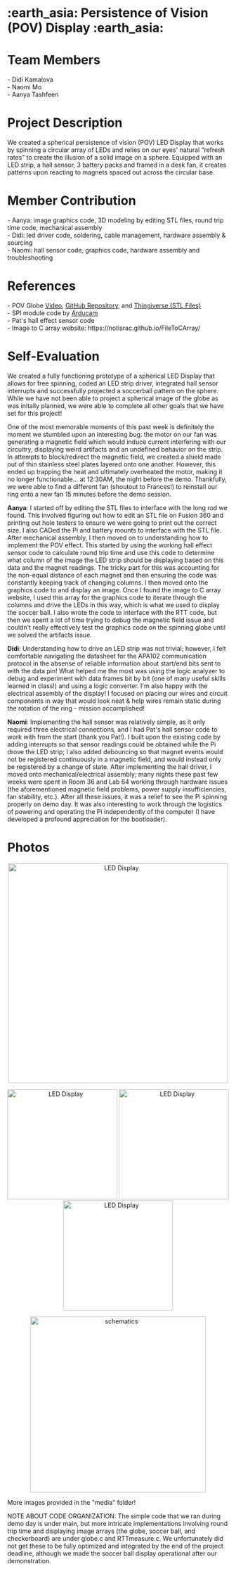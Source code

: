 <h1> :earth_asia:  Persistence of Vision (POV) Display  :earth_asia: </h1>

<h1> Team Members </h1>
- Didi Kamalova <br>
- Naomi Mo <br>
- Aanya Tashfeen <br>

<h1> Project Description </h1>
We created a spherical persistence of vision (POV) LED Display that works by spinning a circular array of LEDs and relies on our eyes' natural “refresh rates” to create the illusion of a solid image on a sphere. Equipped with an LED strip, a hall sensor, 3 battery packs and framed in a desk fan, it creates patterns upon reacting to magnets spaced out across the circular base.

<h1> Member Contribution </h1>
- Aanya: image graphics code, 3D modeling by editing STL files, round trip time code, mechanical assembly <br>
- Didi: led driver code, soldering, cable management, hardware assembly & sourcing <br>
- Naomi: hall sensor code, graphics code, hardware assembly and troubleshooting <br>

<h1> References </h1>
- POV Globe <a href="https://www.youtube.com/watch?v=E4yqSw38R_Q&t=178s](https://youtu.be/E4yqSw38R_Q">Video</a>, <a href="https://github.com/rottaca/PovGlobe.git">GitHub Repository</a>, and <a href="https://www.thingiverse.com/thing:4871230">Thingiverse (STL Files)</a> <br>
- SPI module code by <a href="https://github.com/cs107e/cs107e.github.io/blob/25d6d0b08f8accd1bdcaf4e400c9574a3f2c0dcf/lectures/Sensors/code/arducam/spi.c">Arducam</a> <br>
- Pat's hall effect sensor code <br>
- Image to C array website: https://notisrac.github.io/FileToCArray/

<h1> Self-Evaluation </h1>
<p> We created a fully functioning prototype of a spherical LED Display that allows for free spinning, coded an LED strip driver, integrated hall sensor interrupts and successfully projected a soccerball pattern on the sphere. While we have not been able to project a spherical image of the globe as was initally planned, we were able to complete all other goals that we have set for this project! </p>

One of the most memorable moments of this past week is definitely the moment we stumbled upon an interesting bug: the motor on our fan was generating a magnetic field which would induce current interfering with our circuitry, displaying weird artifacts and an undefined behavior on the strip. In attempts to block/redirect the magnetic field, we created a shield made out of thin stainless steel plates layered onto one another. However, this ended up trapping the heat and ultimately overheated the motor, making it no longer functionable... at 12:30AM, the night before the demo. Thankfully, we were able to find a different fan (shoutout to Frances!) to reinstall our ring onto a new fan 15 minutes before the demo session.


**Aanya**: I started off by editing the STL files to interface with the long rod we found. This involved figuring out how to edit an STL file on Fusion 360 and printing out hole testers to ensure we were going to print out the correct size. I also CADed the Pi and battery mounts to interface with the STL file. After mechanical assembly, I then moved on to understanding how to implement the POV effect. This started by using the working hall effect sensor code to calculate round trip time and use this code to determine what column of the image the LED strip should be displaying based on this data and the magnet readings. The tricky part for this was accounting for the non-equal distance of each magnet and then ensuring the code was constantly keeping track of changing columns. I then moved onto the graphics code to and display an image. Once I found the image to C array website, I used this array for the graphics code to iterate through the columns and drive the LEDs in this way, which is what we used to display the soccer ball. I also wrote the code to interface with the RTT code, but then we spent a lot of time trying to debug the magnetic field issue and couldn't really effectively test the graphics code on the spinning globe until we solved the artifacts issue.

**Didi**: Understanding how to drive an LED strip was not trivial; however, I felt comfortable navigating the datasheet for the APA102 communication protocol in the absense of reliable information about start/end bits sent to with the data pin! What helped me the most was using the logic analyzer to debug and experiment with data frames bit by bit (one of many useful skills learned in class!) and using a logic converter. I'm also happy with the electrical assembly of the display! I focused on placing our wires and circuit components in way that would look neat & help wires remain static during the rotation of the ring - mission accomplished!

**Naomi**: Implementing the hall sensor was relatively simple, as it only required three electrical connections, and I had Pat's hall sensor code to work with from the start (thank you Pat!). I built upon the existing code by adding interrupts so that sensor readings could be obtained while the Pi drove the LED strip; I also added debouncing so that magnet events would not be registered continuously in a magnetic field, and would instead only be registered by a change of state. After implementing the hall driver, I moved onto mechanical/electrical assembly; many nights these past few weeks were spent in Room 36 and Lab 64 working through hardware issues (the aforementioned magnetic field problems, power supply insufficiencies, fan stability, etc.). After all these issues, it was a relief to see the Pi spinning properly on demo day. It was also interesting to work through the logistics of powering and operating the Pi independently of the computer (I have developed a profound appreciation for the bootloader).

<h1> Photos </h1>

<p align="center">
  <img src="media/IMG_8513.jpg" title="LED Display" width = "500">
</p>
<p align="center">
  <img src="media/IMG_1285.JPG" title="LED Display" width = "250">
  <img src="media/IMG_8415.jpg" title="LED Display" width = "250">
  <img src="media/IMG_8499.jpg" title="LED Display" width = "250">
</p>

<p align="center">
  <img src="schematics/circuit.jpeg" title="schematics" height = "400">
</p>
More images provided in the "media" folder!

NOTE ABOUT CODE ORGANIZATION:
The simple code that we ran during demo day is under main, but more intricate implementations involving round trip time and displaying image arrays (the globe, soccer ball, and checkerboard) are under globe.c and RTTmeasure.c. We unfortunately did not get these to be fully optimized and integrated by the end of the project deadline, although we made the soccer ball display operational after our demonstration.
